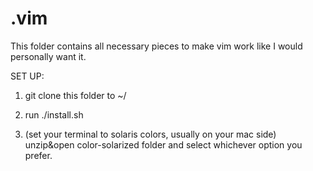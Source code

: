 # .vim

This folder contains all necessary pieces to make vim work like I would personally want it.

SET UP:

1. git clone this folder to ~/

2. run ./install.sh

3. (set your terminal to solaris colors, usually on your mac side)
  unzip&open color-solarized folder and select whichever option you prefer.
